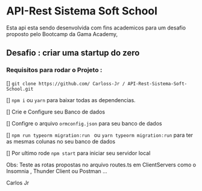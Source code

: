 # API-Rest Sistema Soft School

Esta api esta sendo desenvolvida com fins academicos para um desafio proposto pelo Bootcamp da Gama Academy, 
 

## Desafio : criar uma startup do zero

### Requisitos para rodar o Projeto :
 
 [] `git clone https://github.com/ Carloss-Jr / API-Rest-Sistema-Soft-School.git`
 
 [] `npm i` ou `yarn` para baixar todas as dependencias.
 
 [] Crie e Configure seu Banco de dados 
 
 [] Configre o arquivo `ormconfig.json` para seu banco de dados
 
 [] `npm run typeorm migration:run ` ou 
  	`yarn typeorm migration:run` para ter as mesmas colunas no seu banco de dados

  []  Por ultimo rode `npm start` para iniciar seu servidor local

  Obs: Teste as rotas propostas no arquivo routes.ts em  ClientServers como o Insomnia , Thunder Client ou Postman ...
 
Carlos Jr